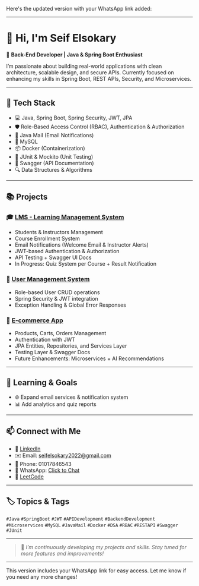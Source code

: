 Here's the updated version with your WhatsApp link added:

---

# 👋 Hi, I'm Seif Elsokary

🔧 **Back-End Developer | Java & Spring Boot Enthusiast**

I’m passionate about building real-world applications with clean architecture, scalable design, and secure APIs. Currently focused on enhancing my skills in Spring Boot, REST APIs, Security, and Microservices.

---

## 🚀 Tech Stack

* 💻 Java, Spring Boot, Spring Security, JWT, JPA
* 🛡️ Role-Based Access Control (RBAC), Authentication & Authorization
* 📧 Java Mail (Email Notifications)
* 🐬 MySQL
* 📦 Docker (Containerization)
* 🧪 JUnit & Mockito (Unit Testing)
* 📘 Swagger (API Documentation)
* 🔍 Data Structures & Algorithms

---

## 📚 Projects

### 🎓 [LMS - Learning Management System](https://github.com/Seif-Elsokary/LMS)

* Students & Instructors Management
* Course Enrollment System
* Email Notifications (Welcome Email & Instructor Alerts)
* JWT-based Authentication & Authorization
* API Testing + Swagger UI Docs
* In Progress: Quiz System per Course + Result Notification

### 👤 [User Management System](https://github.com/Seif-Elsokary/user_managment_System)

* Role-based User CRUD operations
* Spring Security & JWT integration
* Exception Handling & Global Error Responses

### 🛒 [E-commerce App](https://github.com/Seif-Elsokary/ecommerce_app)

* Products, Carts, Orders Management
* Authentication with JWT
* JPA Entities, Repositories, and Services Layer
* Testing Layer & Swagger Docs
* Future Enhancements: Microservices + AI Recommendations

---

## 🧠 Learning & Goals
* 🌐 Expand email services & notification system
* 📊 Add analytics and quiz reports

---

## 📫 Connect with Me

* 💼 [LinkedIn](https://www.linkedin.com/in/seif-elsokary-350233256/)
* ✉️ Email: [seifelsokary2022@gmail.com](mailto:seifelsokary2022@gmail.com)
* 📱 Phone: 01017846543
* 📱 WhatsApp: [Click to Chat](https://wa.me/01017846543)
* 🧠 [LeetCode](https://leetcode.com/u/seifsoliman/)

---

## 🏷 Topics & Tags

`#Java` `#SpringBoot` `#JWT` `#APIDevelopment` `#BackendDevelopment` `#Microservices` `#MySQL` `#JavaMail` `#Docker` `#DSA` `#RBAC` `#RESTAPI` `#Swagger` `#JUnit`

---

> 🚧 *I’m continuously developing my projects and skills. Stay tuned for more features and improvements!*

---

This version includes your WhatsApp link for easy access. Let me know if you need any more changes!
